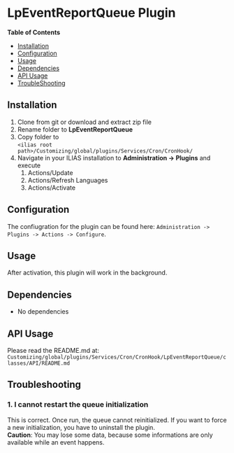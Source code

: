 # LpEventReportQueue Plugin

**Table of Contents**

* [Installation](#installation)
* [Configuration](#configuration)
* [Usage](#usage)
* [Dependencies](#dependencies)
* [API Usage](#api-usage)
* [TroubleShooting](#troubleshooting)

## Installation

1. Clone from git or download and extract zip file
2. Rename folder to <b>LpEventReportQueue</b>
3. Copy folder to <br/>```<ilias root path>/Customizing/global/plugins/Services/Cron/CronHook/```
4. Navigate in your ILIAS installation to <b>Administration -> Plugins</b> and execute
   1. Actions/Update
   2. Actions/Refresh Languages
   3. Actions/Activate

## Configuration

The confiugration for the plugin can be found here: ```Administration -> Plugins -> Actions -> Configure```.

## Usage

After activation, this plugin will work in the background.

## Dependencies

- No dependencies

## API Usage

Please read the README.md at:
```Customizing/global/plugins/Services/Cron/CronHook/LpEventReportQueue/classes/API/README.md```

## Troubleshooting

### 1. I cannot restart the queue initialization

This is correct. Once run, the queue cannot reinitialized. If you want to 
force a new initialization, you have to uninstall the plugin.<br/>
**Caution**: You may lose some data, because some informations are only 
available while an event happens.

